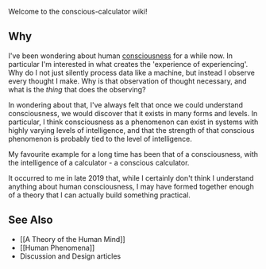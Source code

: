 Welcome to the conscious-calculator wiki!

## Why
I've been wondering about human [consciousness](What-is-Consciousness) for a while now. In particular I'm interested in what creates the 'experience of experiencing'. Why do I not just silently process data like a machine, but instead I observe every thought I make. Why is that observation of thought necessary, and what is the _thing_ that does the observing?

In wondering about that, I've always felt that once we could understand consciousness, we would discover that it exists in many forms and levels. In particular, I think consciousness as a phenomenon can exist in systems with highly varying levels of intelligence, and that the strength of that conscious phenomenon is probably tied to the level of intelligence.

My favourite example for a long time has been that of a consciousness, with the intelligence of a calculator - a conscious calculator.

It occurred to me in late 2019 that, while I certainly don't think I understand anything about human consciousness, I may have formed together enough of a theory that I can actually build something practical.

## See Also
* [[A Theory of the Human Mind]]
* [[Human Phenomena]]
* Discussion and Design articles